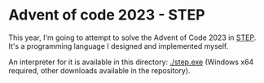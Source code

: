 # Advent of code 2023 - STEP

This year, I'm going to attempt to solve the Advent of Code 2023 in [STEP](https://github.com/ricardoboss/STEP).
It's a programming language I designed and implemented myself.

An interpreter for it is available in this directory: [./step.exe](./step.exe) (Windows x64 required, other downloads available in the repository).
